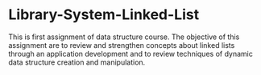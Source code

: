 # Library-System-Linked-List
This is first assignment of data structure course. The objective of this assignment are to review and strengthen concepts about linked lists through an application development and to review techniques of dynamic data structure creation and manipulation.
